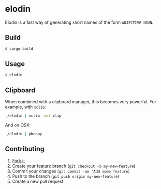 # elodin

Elodin is a fast way of generating short names of the form `ADJECTIVE NOUN`.

## Build

```sh
$ cargo build
```

## Usage

```sh
$ elodin
```

## Clipboard

When combined with a clipboard manager, this becomes very powerful.
For example, with `xclip`:
```sh
./elodin | xclip -sel clip
```
And on OSX:
```sh
./elodin | pbcopy
```

## Contributing

1. [Fork it](https://github.com/alephtwo/elodin/fork)
2. Create your feature branch (`git checkout -b my-new-feature`)
3. Commit your changes (`git commit -am 'Add some feature`)
4. Push to the branch (`git push origin my-new-feature`)
5. Create a new pull request

